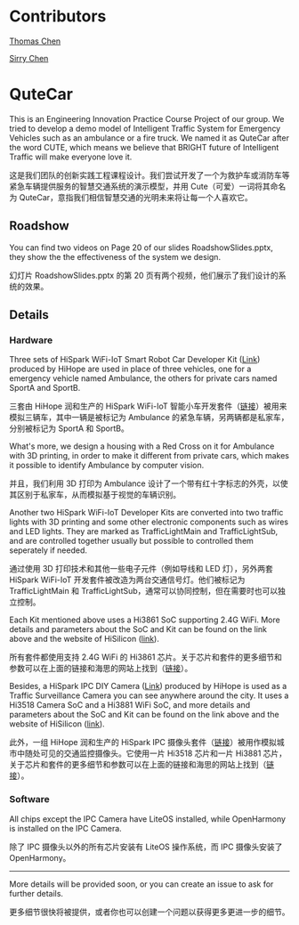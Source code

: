 # Contributors

[Thomas Chen](www.github.com/tthac09)

[Sirry Chen](www.github.com/sirrychen)

# QuteCar

This is an Engineering Innovation Practice Course Project of our group. We tried to develop a demo model of Intelligent Traffic System for Emergency Vehicles such as an ambulance or a fire truck. We named it as QuteCar after the word CUTE, which means we believe that BRIGHT future of Intelligent Traffic will make everyone love it.

这是我们团队的创新实践工程课程设计。我们尝试开发了一个为救护车或消防车等紧急车辆提供服务的智慧交通系统的演示模型，并用 Cute（可爱）一词将其命名为 QuteCar，意指我们相信智慧交通的光明未来将让每一个人喜欢它。

## Roadshow

You can find two videos on Page 20 of our slides RoadshowSlides.pptx, they show the the effectiveness of the system we design.

幻灯片 RoadshowSlides.pptx 的第 20 页有两个视频，他们展示了我们设计的系统的效果。

## Details

### Hardware

Three sets of HiSpark WiFi-IoT Smart Robot Car Developer Kit ([Link](www.hihope.org/en/pro/pro1.aspx?mtt=55)) produced by HiHope are used in place of three vehicles, one for a emergency vehicle named Ambulance, the others for private cars named SportA and SportB.

三套由 HiHope 润和生产的 HiSpark WiFi-IoT 智能小车开发套件（[链接](www.hihope.org/pro/pro1.aspx?mtt=55)）被用来模拟三辆车，其中一辆是被标记为 Ambulance 的紧急车辆，另两辆都是私家车，分别被标记为 SportA 和 SportB。

What's more, we design a housing with a Red Cross on it for Ambulance with 3D printing, in order to make it different from private cars, which makes it possible to identify Ambulance by computer vision.

并且，我们利用 3D 打印为 Ambulance 设计了一个带有红十字标志的外壳，以使其区别于私家车，从而模拟基于视觉的车辆识别。

Another two HiSpark WiFi-IoT Developer Kits are converted into two traffic lights with 3D printing and some other electronic components such as wires and LED lights. They are marked as TrafficLightMain and TrafficLightSub, and are controlled together usually but possible to controlled them seperately if needed.

通过使用 3D 打印技术和其他一些电子元件（例如导线和 LED 灯），另外两套 HiSpark WiFi-IoT 开发套件被改造为两台交通信号灯。他们被标记为 TrafficLightMain 和 TrafficLightSub，通常可以协同控制，但在需要时也可以独立控制。

Each Kit mentioned above uses a Hi3861 SoC supporting 2.4G WiFi. More
details and parameters about the SoC and Kit can be found on the link above and the website of HiSilicon ([link](www.hisilicon.com/en/products/smart-iot/ShortRangeWirelessIOT/Hi3861V100)).

所有套件都使用支持 2.4G WiFi 的 Hi3861 芯片。关于芯片和套件的更多细节和参数可以在上面的链接和海思的网站上找到（[链接](www.hisilicon.com/cn/products/smart-iot/ShortRangeWirelessIOT/Hi3861V100)）。


Besides, a HiSpark IPC DIY Camera ([Link](www.hihope.org/en/pro/pro1.aspx?mtt=23)) produced by HiHope is used as a Traffic Surveillance Camera you can see anywhere around the city. It uses a Hi3518 Camera SoC and a Hi3881 WiFi SoC, and more details and parameters about the SoC and Kit can be found on the link above and the website of HiSilicon ([link](www.hisilicon.com/en/products/smart-vision/consumer-camera/IOTVision/Hi3518EV300)).


此外，一组 HiHope 润和生产的 HiSpark IPC 摄像头套件（[链接](www.hihope.org/pro/pro1.aspx?mtt=23)）被用作模拟城市中随处可见的交通监控摄像头。它使用一片 Hi3518 芯片和一片 Hi3881 芯片，关于芯片和套件的更多细节和参数可以在上面的链接和海思的网站上找到（[链接](www.hisilicon.com/cn/products/smart-vision/consumer-camera/IOTVision/Hi3518EV300)）。

### Software

All chips except the IPC Camera have LiteOS installed, while OpenHarmony is installed on the IPC Camera.

除了 IPC 摄像头以外的所有芯片安装有 LiteOS 操作系统，而 IPC 摄像头安装了 OpenHarmony。

-----

More details will be provided soon, or you can create an issue to ask for further details. 

更多细节很快将被提供，或者你也可以创建一个问题以获得更多更进一步的细节。
